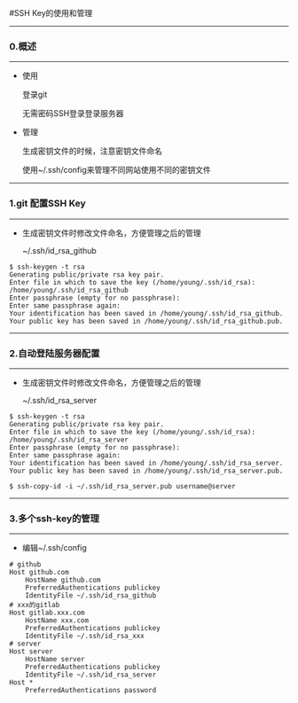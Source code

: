 #SSH Key的使用和管理
***
### 0.概述
***
* 使用

  登录git

  无需密码SSH登录登录服务器

* 管理

  生成密钥文件的时候，注意密钥文件命名

  使用~/.ssh/config来管理不同网站使用不同的密钥文件

***
### 1.git 配置SSH Key
***

* 生成密钥文件时修改文件命名，方便管理之后的管理

  ~/.ssh/id_rsa_github

```
$ ssh-keygen -t rsa
Generating public/private rsa key pair.
Enter file in which to save the key (/home/young/.ssh/id_rsa): /home/young/.ssh/id_rsa_github
Enter passphrase (empty for no passphrase): 
Enter same passphrase again: 
Your identification has been saved in /home/young/.ssh/id_rsa_github.
Your public key has been saved in /home/young/.ssh/id_rsa_github.pub.
```

***
### 2.自动登陆服务器配置
***

* 生成密钥文件时修改文件命名，方便管理之后的管理

  ~/.ssh/id_rsa_server

```
$ ssh-keygen -t rsa
Generating public/private rsa key pair.
Enter file in which to save the key (/home/young/.ssh/id_rsa): /home/young/.ssh/id_rsa_server 
Enter passphrase (empty for no passphrase): 
Enter same passphrase again: 
Your identification has been saved in /home/young/.ssh/id_rsa_server.
Your public key has been saved in /home/young/.ssh/id_rsa_server.pub.

$ ssh-copy-id -i ~/.ssh/id_rsa_server.pub username@server
```
***
### 3.多个ssh-key的管理
***
* 编辑~/.ssh/config

```
# github
Host github.com
    HostName github.com
    PreferredAuthentications publickey
    IdentityFile ~/.ssh/id_rsa_github
# xxx的gitlab 
Host gitlab.xxx.com
    HostName xxx.com
    PreferredAuthentications publickey
    IdentityFile ~/.ssh/id_rsa_xxx
# server 
Host server 
    HostName server
    PreferredAuthentications publickey
    IdentityFile ~/.ssh/id_rsa_server
Host *
    PreferredAuthentications password
```
